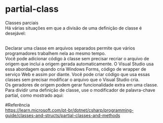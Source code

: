 # partial-class

Classes parciais
</br>Há várias situações em que a divisão de uma definição de classe é desejável:

</br>Declarar uma classe em arquivos separados permite que vários programadores trabalhem nela ao mesmo tempo.
</br>Você pode adicionar código à classe sem precisar recriar o arquivo de origem que inclui a origem gerada automaticamente. O Visual Studio usa essa abordagem quando cria Windows Forms, código de wrapper de serviço Web e assim por diante. Você pode criar código que usa essas classes sem precisar modificar o arquivo que o Visual Studio cria.
</br>Os geradores de origem podem gerar funcionalidade extra em uma classe.
</br>Para dividir uma definição de classe, use o modificador de palavra-chave partial, como mostrado aqui:


#Referência
</br>https://learn.microsoft.com/pt-br/dotnet/csharp/programming-guide/classes-and-structs/partial-classes-and-methods

